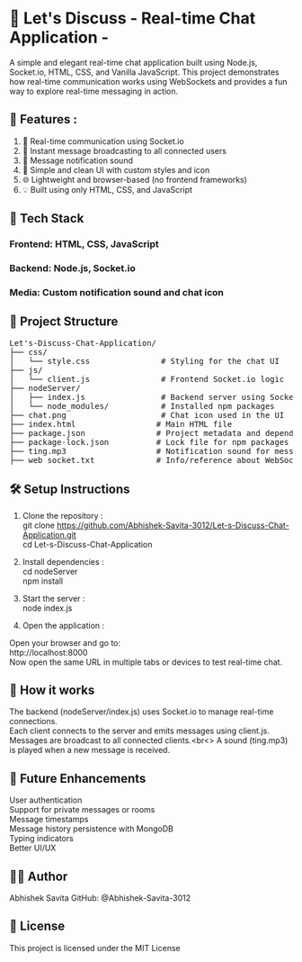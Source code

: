 # 💬 Let's Discuss - Real-time Chat Application -
A simple and elegant real-time chat application built using Node.js, Socket.io, HTML, CSS, and Vanilla JavaScript. This project demonstrates how real-time communication works using WebSockets and provides a fun way to explore real-time messaging in action.

## 📌 Features : 

1) 🔗 Real-time communication using Socket.io
2) 💬 Instant message broadcasting to all connected users
3) 🎵 Message notification sound
4) 📸 Simple and clean UI with custom styles and icon
5) 🌐 Lightweight and browser-based (no frontend frameworks)
6) 💡 Built using only HTML, CSS, and JavaScript

## 🧰 Tech Stack
### Frontend: HTML, CSS, JavaScript
### Backend: Node.js, Socket.io
### Media: Custom notification sound and chat icon

## 📁 Project Structure
<pre>
Let's-Discuss-Chat-Application/
├── css/
│   └── style.css               # Styling for the chat UI
├── js/
│   └── client.js               # Frontend Socket.io logic
├── nodeServer/
│   ├── index.js                # Backend server using Socket.io
│   └── node_modules/           # Installed npm packages
├── chat.png                    # Chat icon used in the UI
├── index.html                 # Main HTML file
├── package.json               # Project metadata and dependencies
├── package-lock.json          # Lock file for npm packages
├── ting.mp3                   # Notification sound for messages
├── web_socket.txt             # Info/reference about WebSocket (optional)
</pre>

## 🛠️ Setup Instructions
1) Clone the repository :<br>
git clone https://github.com/Abhishek-Savita-3012/Let-s-Discuss-Chat-Application.git<br>
cd Let-s-Discuss-Chat-Application<br>

2) Install dependencies :<br>
cd nodeServer<br>
npm install<br>

3) Start the server :<br>
node index.js<br>

4) Open the application :<br>
   
Open your browser and go to:<br>
http://localhost:8000<br>
Now open the same URL in multiple tabs or devices to test real-time chat.<br>

## 📌 How it works
The backend (nodeServer/index.js) uses Socket.io to manage real-time connections.<br>
Each client connects to the server and emits messages using client.js.<br>
Messages are broadcast to all connected clients.<br<>
A sound (ting.mp3) is played when a new message is received.<br>

## 🚀 Future Enhancements
User authentication<br>
Support for private messages or rooms<br>
Message timestamps<br>
Message history persistence with MongoDB<br>
Typing indicators<br>
Better UI/UX<br>

## 🙋‍♂️ Author
Abhishek Savita
GitHub: @Abhishek-Savita-3012

## 📄 License
This project is licensed under the MIT License
